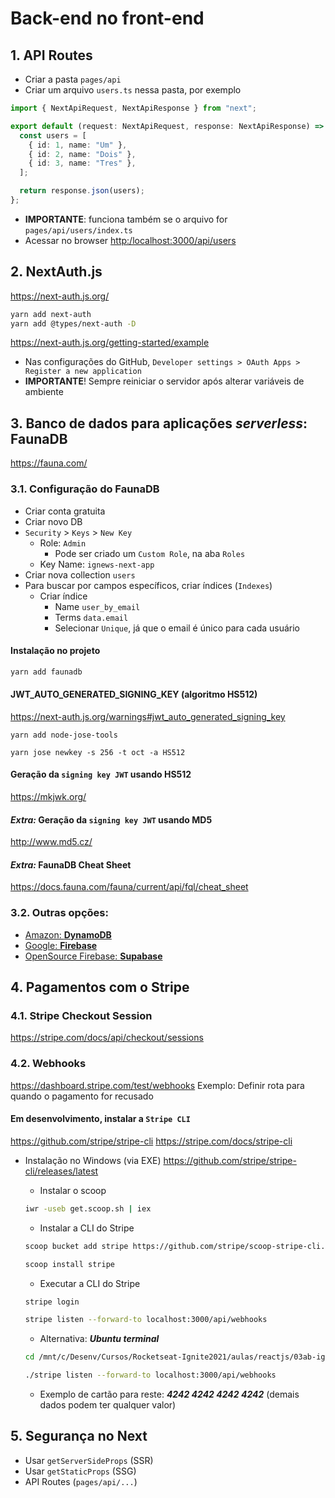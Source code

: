 # Back-end no front-end

## 1. API Routes

- Criar a pasta `pages/api`
- Criar um arquivo `users.ts` nessa pasta, por exemplo

```ts
import { NextApiRequest, NextApiResponse } from "next";

export default (request: NextApiRequest, response: NextApiResponse) => {
  const users = [
    { id: 1, name: "Um" },
    { id: 2, name: "Dois" },
    { id: 3, name: "Tres" },
  ];

  return response.json(users);
};
```

- **IMPORTANTE**: funciona também se o arquivo for `pages/api/users/index.ts`
- Acessar no browser <http:/localhost:3000/api/users>

## 2. NextAuth.js

https://next-auth.js.org/

```bash
yarn add next-auth
yarn add @types/next-auth -D
```

https://next-auth.js.org/getting-started/example

- Nas configurações do GitHub, `Developer settings > OAuth Apps > Register a new application`
- **IMPORTANTE**! Sempre reiniciar o servidor após alterar variáveis de ambiente

## 3. Banco de dados para aplicações _serverless_: **FaunaDB**

https://fauna.com/

### 3.1. Configuração do FaunaDB

- Criar conta gratuita
- Criar novo DB
- `Security` > `Keys` > `New Key`
  - Role: `Admin`
    - Pode ser criado um `Custom Role`, na aba `Roles`
  - Key Name: `ignews-next-app`
- Criar nova collection `users`
- Para buscar por campos específicos, criar índices (`Indexes`)
  - Criar índice
    - Name `user_by_email`
    - Terms `data.email`
    - Selecionar `Unique`, já que o email é único para cada usuário

#### Instalação no projeto

```bash
yarn add faunadb
```

#### JWT_AUTO_GENERATED_SIGNING_KEY (algoritmo HS512)

https://next-auth.js.org/warnings#jwt_auto_generated_signing_key

```
yarn add node-jose-tools

yarn jose newkey -s 256 -t oct -a HS512
```

#### Geração da `signing key JWT` usando HS512

https://mkjwk.org/

#### _Extra:_ Geração da `signing key JWT` usando MD5

http://www.md5.cz/

#### _Extra:_ FaunaDB Cheat Sheet

https://docs.fauna.com/fauna/current/api/fql/cheat_sheet

### 3.2. Outras opções:

- [Amazon: **DynamoDB**](https://aws.amazon.com/pt/dynamodb/)
- [Google: **Firebase**](https://firebase.google.com/?hl=pt-br)
- [OpenSource Firebase: **Supabase**](https://supabase.io/)

## 4. Pagamentos com o Stripe

### 4.1. Stripe Checkout Session

https://stripe.com/docs/api/checkout/sessions

### 4.2. Webhooks

https://dashboard.stripe.com/test/webhooks
Exemplo: Definir rota para quando o pagamento for recusado

#### Em desenvolvimento, instalar a `Stripe CLI`

https://github.com/stripe/stripe-cli
https://stripe.com/docs/stripe-cli

- Instalação no Windows (via EXE)
  https://github.com/stripe/stripe-cli/releases/latest

  - Instalar o scoop

  ```bash
  iwr -useb get.scoop.sh | iex
  ```

  - Instalar a CLI do Stripe

  ```bash
  scoop bucket add stripe https://github.com/stripe/scoop-stripe-cli.git

  scoop install stripe
  ```

  - Executar a CLI do Stripe

  ```bash
  stripe login

  stripe listen --forward-to localhost:3000/api/webhooks
  ```

  - Alternativa: _**Ubuntu terminal**_

  ```bash
  cd /mnt/c/Desenv/Cursos/Rocketseat-Ignite2021/aulas/reactjs/03ab-ignews

  ./stripe listen --forward-to localhost:3000/api/webhooks
  ```

  - Exemplo de cartão para reste: **_4242 4242 4242 4242_** (demais dados podem ter qualquer valor)

## 5. Segurança no Next

- Usar `getServerSideProps` (SSR)
- Usar `getStaticProps` (SSG)
- API Routes (`pages/api/...`)
